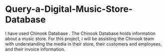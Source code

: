 # Query-a-Digital-Music-Store-Database 

I have used Chinook Database . The Chinook Database holds information about a music store. For this project, i will be assisting the Chinook team with understanding the media in their store, their customers and employees, and their invoice information.
